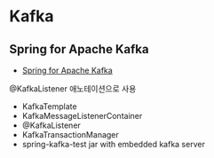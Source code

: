 # Kafka

## Spring for Apache Kafka
* [Spring for Apache Kafka](https://spring.io/projects/spring-kafka)

@KafkaListener 애노테이션으로 사용

* KafkaTemplate
* KafkaMessageListenerContainer
* @KafkaListener
* KafkaTransactionManager
* spring-kafka-test jar with embedded kafka server
